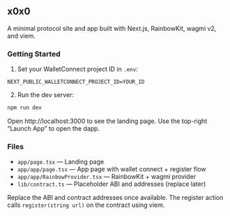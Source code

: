 ## x0x0

A minimal protocol site and app built with Next.js, RainbowKit, wagmi v2, and viem.

### Getting Started

1. Set your WalletConnect project ID in `.env`:

```
NEXT_PUBLIC_WALLETCONNECT_PROJECT_ID=YOUR_ID
```

2. Run the dev server:

```bash
npm run dev
```

Open http://localhost:3000 to see the landing page. Use the top-right “Launch App” to open the dapp.

### Files
- `app/page.tsx` — Landing page
- `app/app/page.tsx` — App page with wallet connect + register flow
- `app/app/RainbowProvider.tsx` — RainbowKit + wagmi provider
- `lib/contract.ts` — Placeholder ABI and addresses (replace later)

Replace the ABI and contract addresses once available. The register action calls `register(string url)` on the contract using viem.
